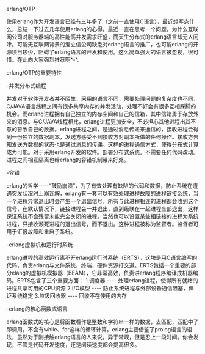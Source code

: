 erlang/OTP

使用erlang作为开发语言已经有三年多了（之前一直使用C语言），最近想写点什么，总结一下过去几年使用erlang的心得。最近一直在思考一个问题，为什么互联网公司对服务器端的高性能高并发需求旺盛，而天生分布式的erlang语言却无人问津。可能无互联网背景的爱立信公司缺乏对erlang语言的推广，也可能erlang的开源项目较少，阻碍了erlang语言的开发和使用。这么简单强大的语言被忽视，很可惜。在此向大家强烈推荐啊^-^.

erlang/OTP的重要特性

-并发分布式编程

并发对于软件开发者并不陌生，采用的语言不同，需要处理问题的复杂度也不同，C/JAVA语言线程之间有很多共享内存的并发活动，处理不好会有很多互相踩脚的机会。而erlang进程拥有自己独立的内存空间和自己的信箱，其中信箱勇于存放外来的消息。与C/JAVA线程相比，erlang进程更加安全，不必担心其他进程出其不意的篡改自己的数据。erlang进程之间，是通过消息传递来通信的，接收进程会得到一份独立的数据副本，发送方感受不到接收方对副本所做的任何操作。接收方告知发送方数据的状态也是通过消息的传递。这样的进程通信方式，使得分布式计算成为可能。对于采用erlang开发的软件。部署分布式系统。不需要任何代码改动。进程之间相互隔离也给erlang的容错机制带来好处。

-容错

erlang的哲学——“鼓励崩溃”，为了有效处理有缺陷的代码和数据，防止系统在遭遇突发状况时土崩瓦解，erlang有一套可以有效处理进程故障的进程链接系统，当一个进程异常退出时会产生一个退出信号，所有与此进程相连的进程都会收到这个信号，在默认情况下，链接进程会一并退出，直到级联在一起进程全部退出，这样保证系统不会残留未能完全关闭的进程。当然也可以设置某些相链接的进程为系统进程，只接收濒死进程的退出信号，而不退出。这种进程被称为监督者。监督者可用于汇报故障和重启子系统。

-erlang虚拟机和运行时系统

erlang进程的高效运行离不开erlang运行时系统（ERTS），这块是用C语言编写的代码，负责erlang与文件系统，终端，硬件资源打交道。ERTS包括一个重要的部分elang的虚拟机模拟器（BEAM），它非常高效，负责讲erlang程序编译成机器编码。ERTS包含了三个重要方面：
1.调度器  ---- 处理erlang进程，使得所有就绪的进程共享可用的CPU资源
2.I/O模型  ---- 防止系统进程与外部设备通信阻塞，保证系统稳定
3.垃圾回收器 ---- 回收不在使用的内存

-erlang的核心函数式语言

erlang函数式的核心是将函数看作是整数和字符串一样的数据，去匹配，匹配中了即调用，不会有while、for这样的循环计算。erlang主要借鉴了prolog语言的语法，虽然对于刚接触erlang语言的人来说，异于常规，但是忍上一段时间。你会发现，不管是代码开发速度，还是阅读速度都会提高很多。

